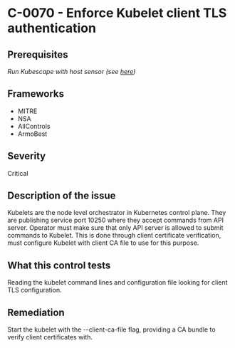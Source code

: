 # C-0070 - Enforce Kubelet client TLS authentication

## Prerequisites
 *Run Kubescape with host sensor (see [here](https://hub.armo.cloud/docs/host-sensor))*
 
## Frameworks
* MITRE
* NSA
* AllControls
* ArmoBest
 
## Severity
Critical

## Description of the issue
Kubelets are the node level orchestrator in Kubernetes control plane. They are publishing service port 10250 where they accept commands from API server. Operator must make sure that only API server is allowed to submit commands to Kubelet. This is done through client certificate verification, must configure Kubelet with client CA file to use for this purpose.
 
## What this control tests 
Reading the kubelet command lines and configuration file looking for client TLS configuration.
 
## Remediation
Start the kubelet with the --client-ca-file flag, providing a CA bundle to verify client certificates with.
 
